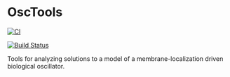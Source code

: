 # OscTools

[![CI](https://github.com/jonathanfischer97/OscTools/actions/workflows/CI.yml/badge.svg)](https://github.com/jonathanfischer97/OscTools/actions/workflows/CI.yml)

[![Build Status](https://github.com/jonathanfischer97/OscTools.jl/actions/workflows/CI.yml/badge.svg?branch=master)](https://github.com/jonathanfischer97/OscTools.jl/actions/workflows/CI.yml?query=branch%3Amaster)

Tools for analyzing solutions to a model of a membrane-localization driven biological oscillator.
